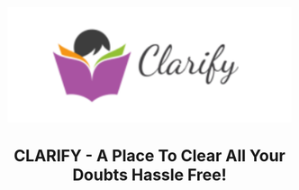 <p align="center">
  <img width="600px" src="https://github.com/shubhamjha25/Clarify/blob/main/src/components/img/Clarify.png" alt="CLARIFY-LOGO" />
  <h1 align="center">CLARIFY - A Place To Clear All Your Doubts Hassle Free!</h3>
</p>
